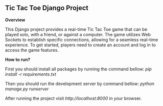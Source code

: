 ## Tic Tac Toe Django Project ##

**Overview**

This Django project provides a real-time Tic Tac Toe game that can be played solo, with a friend, or against a computer. The game utilizes Web Sockets to establish specific connections, allowing for a seamless real-time experience. To get started, players need to create an account and log in to access the game features.

**How to run?**

First you should install all packages by running the command bellow: 
*pip install -r requirements.txt*

Then you should run the development server by command bellow:
*python manage.py runserver*

After running the project visit *http://localhost:8000* in your browser.
